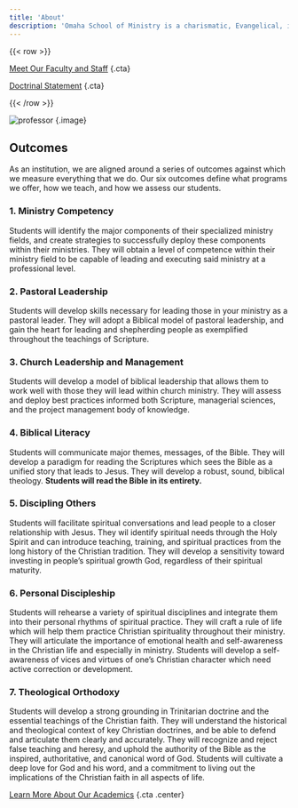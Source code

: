 ```yaml
---
title: 'About'
description: 'Omaha School of Ministry is a charismatic, Evangelical, interdenominational post-secondary institution based in the Omaha Metro Area. We exist to produce and equip well-trained, highly-qualified ministers to expand the Kingdom of God.'
---
```


{{< row >}}

[Meet Our Faculty and Staff](/staff-faculty)
{.cta}

[Doctrinal Statement](/doctrinal-statement)
{.cta}

{{< /row >}}

![professor](https://images.unsplash.com/photo-1580894732444-8ecded7900cd?ixlib=rb-4.0.3&ixid=MnwxMjA3fDB8MHxwaG90by1wYWdlfHx8fGVufDB8fHx8&auto=format&fit=crop&w=2370&q=80)
{.image}

## Outcomes

As an institution, we are aligned around a series of outcomes against which we measure everything that we do. Our six outcomes define what programs we offer, how we teach, and how we assess our students.

### 1. Ministry Competency

Students will identify the major components of their specialized ministry fields, and create strategies to successfully deploy these components within their ministries. They will obtain a level of competence within their ministry field to be capable of leading and executing said ministry at a professional level.

### 2. Pastoral Leadership

Students will develop skills necessary for leading those in your ministry as a pastoral leader. They will adopt a Biblical model of pastoral leadership, and gain the heart for leading and shepherding people as exemplified throughout the teachings of Scripture.

### 3. Church Leadership and Management

Students will develop a model of biblical leadership that allows them to work well with those they will lead within church ministry. They will assess and deploy best practices informed both Scripture, managerial sciences, and the project management body of knowledge.

### 4. Biblical Literacy

Students will communicate major themes, messages, of the Bible. They will develop a paradigm for reading the Scriptures which sees the Bible as a unified story that leads to Jesus. They will develop a robust, sound, biblical theology. **Students will read the Bible in its entirety.**

### 5. Discipling Others

Students will facilitate spiritual conversations and lead people to a closer relationship with Jesus. They wil identify spiritual needs through the Holy Spirit and can introduce teaching, training, and spiritual practices from the long history of the Christian tradition. They will develop a sensitivity toward investing in people’s spiritual growth God, regardless of their spiritual maturity.

### 6. Personal Discipleship

Students will rehearse a variety of spiritual disciplines and integrate them into their personal rhythms of spiritual practice. They will craft a rule of life which will help them practice Christian spirituality throughout their ministry. They will articulate the importance of emotional health and self-awareness in the Christian life and especially in ministry. Students will develop a self-awareness of vices and virtues of one’s Christian character which need active correction or development.

### 7. Theological Orthodoxy

Students will develop a strong grounding in Trinitarian doctrine and the essential teachings of the Christian faith. They will understand the historical and theological context of key Christian doctrines, and be able to defend and articulate them clearly and accurately. They will recognize and reject false teaching and heresy, and uphold the authority of the Bible as the inspired, authoritative, and canonical word of God. Students will cultivate a deep love for God and his word, and a commitment to living out the implications of the Christian faith in all aspects of life.

[Learn More About Our Academics](/academics)
{.cta .center}

